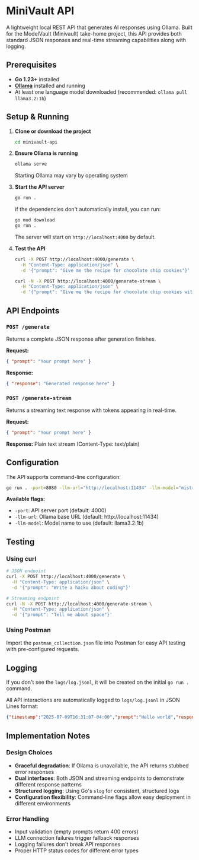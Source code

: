 # MiniVault API

A lightweight local REST API that generates AI responses using Ollama.
Built for the ModelVault (Minivault) take-home project, this API provides both standard JSON responses and real-time streaming capabilities along with logging.

## Prerequisites

- **Go 1.23+** installed
- **[Ollama](https://ollama.ai/download)** installed and running
- At least one language model downloaded (recommended: `ollama pull llama3.2:1b`)

## Setup & Running

1. **Clone or download the project**
   ```bash
   cd minivault-api
   ```

2. **Ensure Ollama is running**
   ```bash
   ollama serve
   ```
   Starting Ollama may vary by operating system

3. **Start the API server**
   ```bash
   go run .
   ```
   if the dependencies don't automatically install, you can run:
   
   ```bash
   go mod download
   go run .
   ```

   The server will start on `http://localhost:4000` by default.

4. **Test the API**
   ```bash
   curl -X POST http://localhost:4000/generate \
     -H "Content-Type: application/json" \
     -d '{"prompt": "Give me the recipe for chocolate chip cookies"}'
   ```
   ```bash
   curl -N -X POST http://localhost:4000/generate-stream \
     -H "Content-Type: application/json" \
     -d '{"prompt": "Give me the recipe for chocolate chip cookies with a surprise twist"}'
   ```

## API Endpoints

### `POST /generate`
Returns a complete JSON response after generation finishes.

**Request:**
```json
{ "prompt": "Your prompt here" }
```

**Response:**
```json
{ "response": "Generated response here" }
```

### `POST /generate-stream`
Returns a streaming text response with tokens appearing in real-time.

**Request:**
```json
{ "prompt": "Your prompt here" }
```

**Response:** Plain text stream (Content-Type: text/plain)


## Configuration

The API supports command-line configuration:

```bash
go run . -port=8080 -llm-url="http://localhost:11434" -llm-model="mistral:7b"
```

**Available flags:**
- `-port`: API server port (default: 4000)
- `-llm-url`: Ollama base URL (default: http://localhost:11434)
- `-llm-model`: Model name to use (default: llama3.2:1b)

## Testing

### Using curl
```bash
# JSON endpoint
curl -X POST http://localhost:4000/generate \
  -H "Content-Type: application/json" \
  -d '{"prompt": "Write a haiku about coding"}'

# Streaming endpoint  
curl -N -X POST http://localhost:4000/generate-stream \
  -H "Content-Type: application/json" \
  -d '{"prompt": "Tell me about space"}'
```

### Using Postman
Import the `postman_collection.json` file into Postman for easy API testing with pre-configured requests.

## Logging
If you don't see the `logs/log.jsonl`, it will be created on the initial ```go run . ``` command. 

All API interactions are automatically logged to `logs/log.jsonl` in JSON Lines format:

```json
{"timestamp":"2025-07-09T16:31:07-04:00","prompt":"Hello world","response":"Generated response here"}
```

## Implementation Notes

### Design Choices
- **Graceful degradation**: If Ollama is unavailable, the API returns stubbed error responses
- **Dual interfaces**: Both JSON and streaming endpoints to demonstrate different response patterns
- **Structured logging**: Using Go's `slog` for consistent, structured logs
- **Configuration flexibility**: Command-line flags allow easy deployment in different environments

### Error Handling
- Input validation (empty prompts return 400 errors)
- LLM connection failures trigger fallback responses
- Logging failures don't break API responses
- Proper HTTP status codes for different error types




